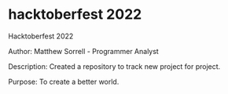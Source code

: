 # hacktoberfest 2022
Hacktoberfest 2022

Author:
Matthew Sorrell - Programmer Analyst

Description:
Created a repository to track new project for project.

Purpose:
To create a better world.
